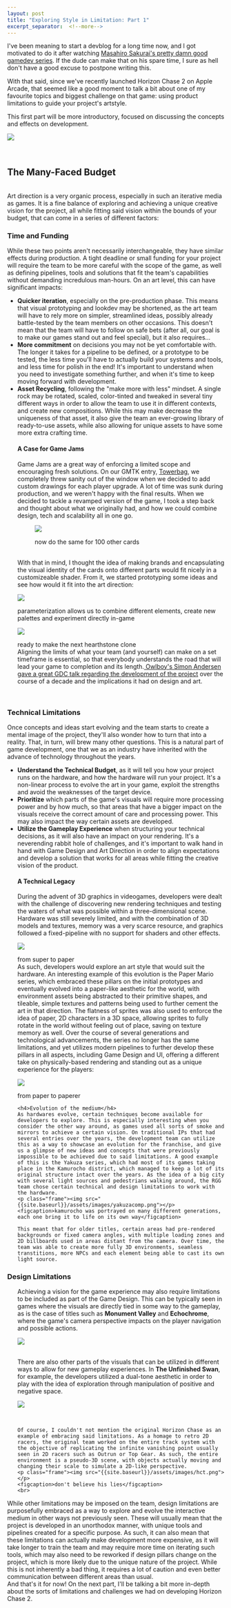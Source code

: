 ```yaml
---
layout: post
title: "Exploring Style in Limitation: Part 1"
excerpt_separator:  <!--more-->
---
```


 I've been meaning to start a devblog for a long time now, and I got motivated to do it after watching [Masahiro Sakurai's pretty damn good gamedev series]. If the dude can make that on his spare time, I sure as hell don't have a good excuse to postpone writing this.

With that said, since we've recently launched Horizon Chase 2 on Apple Arcade, that seemed like a good moment to talk a bit about one of my favourite topics and biggest challenge on that game: using product limitations to guide your project's artstyle.

This first part will be more introductory, focused on discussing the concepts and effects on development.

<p class="frame"><img src="{{site.baseurl}}/assets/images/yakuza.webp" style="max-width:80%"></p>

<!--more-->
<br>
<h2>The Many-Faced Budget</h2>
<br>
Art direction is a very organic process, especially in such an iterative media as games. It is a fine balance of exploring and achieving a unique creative vision for the project, all while fitting said vision within the bounds of your budget, that can come in a series of different factors:

<h3>Time and Funding</h3>
While these two points aren't necessarily interchangeable, they have similar effects during production. A tight deadline or small funding for your project will require the team to be more careful with the scope of the game, as well as defining pipelines, tools and solutions that fit the team's capabilities without demanding incredulous man-hours. On an art level, this can have significant impacts:

<ul>
    <li><b>Quicker iteration</b>, especially on the pre-production phase. This means that visual prototyping and lookdev may be shortened, as the art team will have to rely more on simpler, streamlined ideas, possibly already battle-tested by the team members on other occasions. This doesn't mean that the team will have to follow on safe bets (after all, our goal is to make our games stand out and feel special), but it also requires...</li>
    <li><b>More commitment</b> on decisions you may not be yet comfortable with. The longer it takes for a pipeline to be defined, or a prototype to be tested, the less time you'll have to actually build your systems and tools, and less time for polish in the end! It's important to understand when you need to investigate something further, and when it's time to keep moving forward with development.</li>
    <li><b>Asset Recycling</b>, following the "make more with less" mindset. A single rock may be rotated, scaled, color-tinted and tweaked in several tiny different ways in order to allow the team to use it in different contexts, and create new compositions. While this may make decrease the uniqueness of that asset, it also give the team an ever-growing library of ready-to-use assets, while also allowing for unique assets to have some more extra crafting time.</li>
    <h4> A Case for Game Jams </h4>
    Game Jams are a great way of enforcing a limited scope and encouraging fresh solutions. On our GMTK entry, <a href= "https://matheuscunegato.itch.io/towerbag">Towerbag</a>, we completely threw sanity out of the window when we decided to add custom drawings for each player upgrade. A lot of time was sunk during production, and we weren't happy with the final results. When we decided to tackle a revamped version of the game, I took a step back and thought about what we originally had, and how we could combine design, tech and scalability all in one go.
    <figure>
    <p class="frame"><img src="{{site.baseurl}}/assets/images/towerbag_comparison.png"></p>
    <figcaption>now do the same for 100 other cards</figcaption></figure>
    <br>
    With that in mind, I thought the idea of making brands and encapsulating the visual identity of the cards onto different parts would fit nicely in a customizeable shader. From it, we started prototyping some ideas and see how would it fit into the art direction:
    <p class="frame"><img src="{{site.baseurl}}/assets/images/towerbag_customization.png"></p>
    <figcaption>parameterization allows us to combine different elements, create new palettes and experiment directly in-game</figcaption>
    <p class="framePixel"><img src="{{site.baseurl}}/assets/images/cardsExample.gif"></p>
    <figcaption>ready to make the next hearthstone clone</figcaption>
    Aligning the limits of what your team (and yourself) can make on a set timeframe is essential, so that everybody understands the road that will lead your game to completion and its length.<a href= "https://www.youtube.com/watch?v=GxvIkLsyCso"> Owlboy's Simon Andersen gave a great GDC talk regarding the development of the project</a> over the course of a decade and the implications it had on design and art.
    <br>

</ul>
<br>
<h3>Technical Limitations</h3>
Once concepts and ideas start evolving and the team starts to create a mental image of the project, they'll also wonder how to turn that into a reality. That, in turn, will brew many other questions. This is a natural part of game development, one that we as an industry have inherited with the advance of technology throughout the years.
<br>
<ul>
    <li><b>Understand the Technical Budget</b>, as it will tell you how your project runs on the hardware, and how the hardware will run your project. It's a non-linear process to evolve the art in your game, exploit the strengths and avoid the weaknesses of the target device.</li> 
    <li><b>Prioritize</b> which parts of the game's visuals will require more processing power and by how much, so that areas that have a bigger impact on the visuals receive the correct amount of care and processing power. This may also impact the way certain assets are developed.</li>
    <li><b>Utilize the Gameplay Experience</b> when structuring your technical decisions, as it will also have an impact on your rendering. It's a neverending rabbit hole of challenges, and it's important to walk hand in hand with Game Design and Art Direction in order to align expectations and develop a solution that works for all areas while fitting the creative vision of the product.</li>
    <h4> A Technical Legacy</h4>
    During the advent of 3D graphics in videogames, developers were dealt with the challenge of discovering new rendering techniques and testing the waters of what was possible within a three-dimensional scene. Hardware was still severely limited, and with the combination of 3D models and textures, memory was a very scarce resource, and graphics followed a fixed-pipeline with no support for shaders and other effects.
    <p class="frame"><img src="{{site.baseurl}}/assets/images/paper_mario.png"></p>
    <figcaption>from super to paper </figcaption>
    As such, developers would explore an art style that would suit the hardware. An interesting example of this evolution is the Paper Mario series, which embraced these pillars on the initial prototypes and eventually evolved into a paper-like aesthetic for the world, with environment assets being abstracted to their primitive shapes, and tileable, simple textures and patterns being used to further cement the art in that direction. The flatness of sprites was also used to enforce the idea of paper, 2D characters in a 3D space, allowing sprites to fully rotate in the world without feeling out of place, saving on texture memory as well. Over the course of several generations and technological advancements, the series no longer has the same limitations, and yet utilizes modern pipelines to further develop these pillars in all aspects, including Game Design and UI, offering a different take on physically-based rendering and standing out as a unique experience for the players:
    <p class="frame"><img src="{{site.baseurl}}/assets/images/paper-mario-the-origami-king.jpg"></p>
    <figcaption>from paper to paperer </figcaption>
    
    <h4>Evolution of the medium</h4>
    As hardwares evolve, certain techniques become available for developers to explore. This is especially interesting when you consider the other way around, as games used all sorts of smoke and mirrors to achieve a certain vision. On traditional IPs that had several entries over the years, the development team can utilize this as a way to showcase an evolution for the franchise, and give us a glimpse of new ideas and concepts that were previously impossible to be achieved due to said limitations. A good example of this is the Yakuza series, which had most of its games taking place in the Kamurocho district, which managed to keep a lot of its original structure intact over the years. As the idea of a big city with several light sources and pedestrians walking around, the RGG team chose certain technical and design limitations to work with the hardware. 
    <p class="frame"><img src="{{site.baseurl}}/assets/images/yakuzacomp.png"></p>
    <figcaption>kamurocho was portrayed on many different generations, each one bring it to life on its own way</figcaption>

    This meant that for older titles, certain areas had pre-rendered backgrounds or fixed camera angles, with multiple loading zones and 2D billboards used in areas distant from the camera. Over time, the team was able to create more fully 3D environments, seamless transtitions, more NPCs and each element being able to cast its own light source.

</ul>

<h3>Design Limitations</h3>
<ul>
    Achieving a vision for the game experience may also require limitations to be included as part of the Game Design. This can be typically seen in games where the visuals are directly tied in some way to the gameplay, as is the case of titles such as <b>Monument Valley</b> and <b>Echochrome</b>, where the game's camera perspective impacts on the player navigation and possible actions.
     <p class="frame"><img src="{{site.baseurl}}/assets/images/monument_valley.webp"></p>
     <br>
    There are also other parts of the visuals that can be utilized in different ways to allow for new gameplay experiences. In <b>The Unfinished Swan</b>, for example, the developers utilized a dual-tone aesthetic in order to play with the idea of exploration through manipulation of positive and negative space.
     <p class="frame"><img src="{{site.baseurl}}/assets/images/unifinishedSwan.webp"></p>
     <br>
    
    Of course, I couldn't not mention the original Horizon Chase as an example of embracing said limitations. As a homage to retro 2D racers, the original team worked on the entire track system with the objective of replicating the infinite vanishing point usually seen in 2D racers such as Outrun or Top Gear. As such, the entire environment is a pseudo-3D scene, with objects actually moving and changing their scale to simulate a 2D-like perspective.
    <p class="frame"><img src="{{site.baseurl}}/assets/images/hct.png"></p>
    <figcaption>don't believe his lies</figcaption>
    <br>
</ul>

While other limitations may be imposed on the team, design limitations are purposefully embraced as a way to explore and evolve the interactive medium in other ways not previously seen. These will usually mean that the project is developed in an unorthodox manner, with unique tools and pipelines created for a specific purpose. As such, it can also mean that these limitations can actually make development more expensive, as it will take longer to train the team and may require more time on iterating such tools, which may also need to be reworked if design pillars change on the project, which is more likely due to the unique nature of the project. While this is not inherently a bad thing, it requires a lot of caution and even better communication between different areas than usual.
<br>
And that's it for now! On the next part, I'll be talking a bit more in-depth about the sorts of limitations and challenges we had on developing Horizon Chase 2.


[Masahiro Sakurai's pretty damn good gamedev series]: https://www.youtube.com/c/sora_sakurai_en